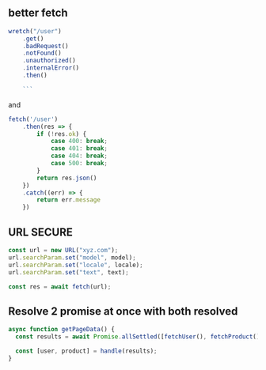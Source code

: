 ## better fetch

````js
wretch("/user")
    .get()
    .badRequest()
    .notFound()
    .unauthorized()
    .internalError()
    .then()

    ```
````

and

```js
fetch('/user')
    .then(res => {
        if (!res.ok) {
            case 400: break;
            case 401: break;
            case 404: break;
            case 500: break;
        }
        return res.json()
    })
    .catch((err) => {
        return err.message
    })
```

## URL SECURE

```js
const url = new URL("xyz.com");
url.searchParam.set("model", model);
url.searchParam.set("locale", locale);
url.searchParam.set("text", text);

const res = await fetch(url);
```

## Resolve 2 promise at once with both resolved

```js
async function getPageData() {
  const results = await Promise.allSettled([fetchUser(), fetchProduct()]);

  const [user, product] = handle(results);
}
```
